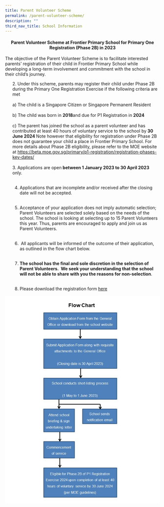 ```yaml
---
title: Parent Volunteer Scheme
permalink: /parent-volunteer-scheme/
description: ""
third_nav_title: School Information
---
```

<h4 style="text-align: center;"><strong>Parent Volunteer Scheme at Frontier Primary School for Primary One Registration (Phase 2B) in 2023</strong></h4>
<p>The objective of the Parent Volunteer Scheme is to facilitate interested parents’ registration of their child in Frontier Primary School while developing a long-term involvement and commitment with the school in their child’s journey.</p>
<ol start="2">
  2. Under this scheme, parents may register their child under Phase 2B during the Primary One Registration Exercise if the following criteria are met<br>
 <br>
a) The child is a Singapore Citizen or Singapore Permanent Resident<br>
 <br>
b) The child was born in&nbsp;<b>2018</b>and due for P1 Registration in&nbsp;<b>2024</b><br>
<br>
c) The parent has joined the school as a parent volunteer and has contributed at least 40 hours of voluntary service to the school by<b>&nbsp;30 June 2024&nbsp;</b>Note however that eligibility for registration under Phase 2B does not guarantee your child a place in Frontier Primary School. For more details about Phase 2B eligibility, please refer to the MOE website at <a href="https://beta.moe.gov.sg/primary/p1-registration/registration-phases-key-dates/">https://beta.moe.gov.sg/primary/p1-registration/registration-phases-key-dates/</a><br>
 <br>
  3. Applications are open<b>&nbsp;between 1 January 2023 to 30 April 2023</b> only.<br><br>
	
  4. Applications that are incomplete and/or received after the closing date will not be accepted.<br><br>
	
  5. Acceptance of your application does not imply automatic selection; Parent Volunteers are selected solely based on the needs of the school. The school is looking at selecting up to 15&nbsp;Parent Volunteers this year. Thus, parents are encouraged to apply and join us as Parent Volunteers.<br><br>
	
  6. &nbsp;All applicants will be informed of the outcome of their application, as outlined in the flow chart below.<br><br>
	
  7. <b>The school has the final and sole discretion in the selection of Parent Volunteers.&nbsp; We seek your understanding that the school will not be able to share with you the reasons for non-selection</b>.<br><br>	
	
  8. Please download the registration form <a href="/files/FPS-PV-Application-Form-2023.pdf">here</a>
</ol><img src="/images/PVflowchart2023.jpg" alt="PVflowchart2023">